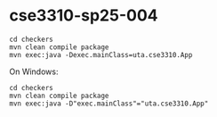 # cse3310-sp25-004

```
cd checkers
mvn clean compile package
mvn exec:java -Dexec.mainClass=uta.cse3310.App
```

On Windows:
```
cd checkers
mvn clean compile package
mvn exec:java -D"exec.mainClass"="uta.cse3310.App"
```